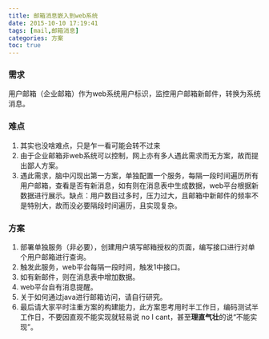 ```yaml
---
title: 邮箱消息嵌入到web系统
date: 2015-10-10 17:19:41
tags: [mail,邮箱消息]
categories: 方案
toc: true
---
```


### 需求
用户邮箱（企业邮箱）作为web系统用户标识，监控用户邮箱新邮件，转换为系统消息。


### 难点
1. 其实也没啥难点，只是乍一看可能会转不过来
2. 由于企业邮箱非web系统可以控制，网上亦有多人遇此需求而无方案，故而提出鄙人方案。
3. 遇此需求，脑中闪现出第一方案，单独配置一个服务，每隔一段时间遍历所有用户邮箱，查看是否有新消息，如有则在消息表中生成数据，web平台根据新数据进行展示。缺点：用户数目过多时，压力过大，且邮箱中新邮件的频率不是特别大，故而没必要隔段时间遍历，且实现复杂。

### 方案
1. 部署单独服务（非必要），创建用户填写邮箱授权的页面，编写接口进行对单个用户邮箱进行查询。
2. 触发此服务，web平台每隔一段时间，触发1中接口。
3. 如有新邮件，则在消息表中增加数据。
4. web平台自有消息提醒。
5. 关于如何通过java进行邮箱访问，请自行研究。
6. 最后请大家平时注重方案的构建能力，此方案思考用时半工作日，编码测试半工作日，不要因直观不能实现就轻易说  no  I cant，甚至**理直气壮**的说“不能实现”。


